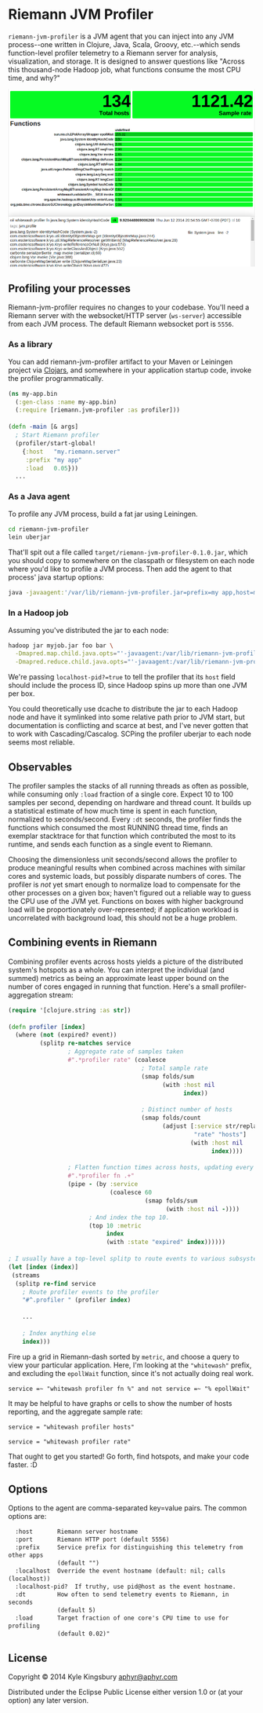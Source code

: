 # Riemann JVM Profiler

`riemann-jvm-profiler` is a JVM agent that you can inject into any JVM
process--one written in Clojure, Java, Scala, Groovy, etc.--which sends
function-level profiler telemetry to a Riemann server for analysis,
visualization, and storage. It is designed to answer questions like "Across
this thousand-node Hadoop job, what functions consume the most CPU time, and
why?"

![](doc/screenshot.png)

## Profiling your processes

Riemann-jvm-profiler requires no changes to your codebase. You'll need a
Riemann server with the websocket/HTTP server (`ws-server`) accessible from
each JVM process. The default Riemann websocket port is `5556`.

### As a library

You can add riemann-jvm-profiler artifact to your Maven or Leiningen project
via [Clojars](https://clojars.org/riemann-jvm-profiler), and somewhere in your
application startup code, invoke the profiler programmatically.

```clj
(ns my-app.bin
  (:gen-class :name my-app.bin)
  (:require [riemann.jvm-profiler :as profiler]))

(defn -main [& args]
  ; Start Riemann profiler
  (profiler/start-global!
    {:host   "my.riemann.server"
     :prefix "my app"
     :load   0.05}))
  ...
```

### As a Java agent

To profile any JVM process, build a fat jar using Leiningen.

```bash
cd riemann-jvm-profiler
lein uberjar
```

That'll spit out a file called `target/riemann-jvm-profiler-0.1.0.jar`, which
you should copy to somewhere on the classpath or filesystem on each node where
you'd like to profile a JVM process. Then add the agent to that process' java
startup options:

```bash
java -javaagent:'/var/lib/riemann-jvm-profiler.jar=prefix=my app,host=my.riemann.server' ...
```

### In a Hadoop job

Assuming you've distributed the jar to each node:

```bash
hadoop jar myjob.jar foo bar \
  -Dmapred.map.child.java.opts="'-javaagent:/var/lib/riemann-jvm-profiler.jar=host=my.riemann.server,localhost-pid?=true'" \
  -Dmapred.reduce.child.java.opts="'-javaagent:/var/lib/riemann-jvm-profiler.jar=host=my.riemann.server,localhost-pid?=true'" \
```

We're passing `localhost-pid?=true` to tell the profiler that its `host` field
should include the process ID, since Hadoop spins up more than one JVM per box.

You could theoretically use dcache to distribute the jar to each Hadoop node
and have it symlinked into some relative path prior to JVM start, but
documentation is conflicting and scarce at best, and I've never gotten that to
work with Cascading/Cascalog. SCPing the profiler uberjar to each node seems
most reliable.

## Observables

The profiler samples the stacks of all running threads as often as possible,
while consuming only `:load` fraction of a single core. Expect 10 to 100
samples per second, depending on hardware and thread count. It builds up a
statistical estimate of how much time is spent in each function, normalized to
seconds/second. Every `:dt` seconds, the profiler finds the functions which
consumed the most RUNNING thread time, finds an exemplar stacktrace for that
function which contributed the most to its runtime, and sends each function as
a single event to Riemann.

Choosing the dimensionless unit seconds/second allows the profiler to produce
meaningful results when combined across machines with similar cores and
systemic loads, but possibly disparate numbers of cores. The profiler is *not*
yet smart enough to normalize load to compensate for the other processes on a
given box; haven't figured out a reliable way to guess the CPU use of the JVM
yet. Functions on boxes with higher background load will be proportionately
over-represented; if application workload is uncorrelated with background load,
this should not be a huge problem.

## Combining events in Riemann

Combining profiler events across hosts yields a picture of the distributed system's hotspots as a whole. You can interpret the individual (and summed) metrics as being an approximate least upper bound on the number of cores engaged in running that function. Here's a small profiler-aggregation stream:

```clj
(require '[clojure.string :as str])

(defn profiler [index]
  (where (not (expired? event))
         (splitp re-matches service
                 ; Aggregate rate of samples taken
                 #".*profiler rate" (coalesce
                                      ; Total sample rate
                                      (smap folds/sum
                                            (with :host nil
                                                  index))

                                      ; Distinct number of hosts
                                      (smap folds/count
                                            (adjust [:service str/replace
                                                     "rate" "hosts"]
                                                    (with :host nil
                                                          index))))

                 ; Flatten function times across hosts, updating every 60s.
                 #".*profiler fn .+"
                 (pipe - (by :service
                             (coalesce 60
                                       (smap folds/sum
                                             (with :host nil -))))
                       ; And index the top 10.
                       (top 10 :metric
                            index
                            (with :state "expired" index))))))

; I usually have a top-level splitp to route events to various subsystems.
(let [index (index)]
 (streams
  (splitp re-find service
    ; Route profiler events to the profiler
    "#^.profiler " (profiler index)

    ...

    ; Index anything else
    index)))
```

Fire up a grid in Riemann-dash sorted by `metric`, and choose a query to view
your particular application. Here, I'm looking at the `"whitewash"` prefix,
and excluding the `epollWait` function, since it's not actually doing real
work.

```
service =~ "whitewash profiler fn %" and not service =~ "% epollWait"
```

It may be helpful to have graphs or cells to show the number of hosts
reporting, and the aggregate sample rate:

```
service = "whitewash profiler hosts"
```

```
service = "whitewash profiler rate"
```

That ought to get you started! Go forth, find hotspots, and make your code
faster. :D

## Options

Options to the agent are comma-separated key=value pairs. The common options are:

```
  :host       Riemann server hostname
  :port       Riemann HTTP port (default 5556)
  :prefix     Service prefix for distinguishing this telemetry from other apps
              (default "")
  :localhost  Override the event hostname (default: nil; calls (localhost))
  :localhost-pid?  If truthy, use pid@host as the event hostname.
  :dt         How often to send telemetry events to Riemann, in seconds
              (default 5)
  :load       Target fraction of one core's CPU time to use for profiling
              (default 0.02)"
```


## License

Copyright © 2014 Kyle Kingsbury <aphyr@aphyr.com>

Distributed under the Eclipse Public License either version 1.0 or (at
your option) any later version.
